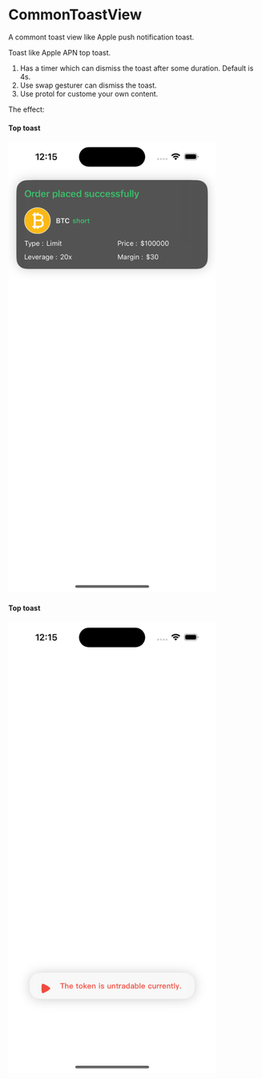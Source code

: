 # CommonToastView
A commont toast view like Apple push notification toast.

Toast like Apple APN top toast. 

1. Has a timer which can dismiss the toast after some duration. Default is 4s.
2. Use swap gesturer can dismiss the toast. 
3. Use protol for custome your own content.

The effect:

#### Top toast
<img src="assets/top-toast.png" alt="预览图" width="414" heigh = "798"/>


#### Top toast
<img src="assets/bottom-toast.png" alt="预览图" width="414" heigh = "798"/>
